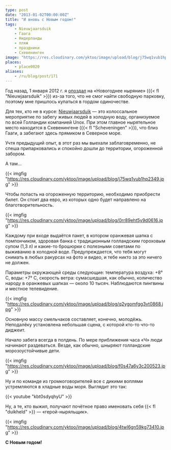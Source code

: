 ```yaml
---
type: post
date: "2013-01-02T00:00:00Z"
title: "И вновь с Новым годом!"
tags:
    - Nieuwjaarsduik
    - Гаага
    - Нидерланды
    - пляж
    - праздники
    - Схевенинген
image: "https://res.cloudinary.com/yktoo/image/upload/blog/j75wq1vub1hp2349.jpg"
places:
    - place0020
aliases:
    - /ru/blog/post/171
---
```


Год назад, 1 января 2012 г. я [опоздал](0138) на «Новогоднее ныряние» ({{< fl "Nieuwjaarsduik" >}}) из-за того, что не смог найти свободную парковку, поэтому мне пришлось купаться в гордом одиночестве.

Для тех, кто не в курсе: [Nieuwjaarsduik](http://www.unox.nl/nl/event/nieuwjaarsduik) — это колоссальное мероприятие по забегу живых людей в холодную воду, организуемое по всей Голландии компанией Unox. При этом главное нырятельное место находится в Схевенингене ({{< fl "Scheveningen" >}}), что близ Гааги, а забегают здесь прямиком в Северное море.

<!--more-->

Учтя предыдущий опыт, в этот раз мы выехали заблаговременно, не спеша припарковались и спокойно дошли до территории, огороженной забором.

А там…

{{< imgfig "https://res.cloudinary.com/yktoo/image/upload/blog/j75wq1vub1hp2349.jpg" >}}

Чтобы попасть на огороженную территорию, необходимо приобрести билет. Он стоит два евро, из которых одно будет направлено на благотворительность.

{{< imgfig "https://res.cloudinary.com/yktoo/image/upload/blog/0rr89eht5y9d0616.jpg" >}}

Каждому при входе выдаётся пакет, в котором оранжевая шапка с помпончиком, здоровая банка с традиционным голландским гороховым супом (1,3 л) и какие-то брошюрки с полезными советами по выживанию в холодной воде. Предупреждается, что тебя могут снимать в любых ракурсах на фото и видео, и тебе никто за это ничего не должен.

Параметры окружающей среды следующие: температура воздуха: +8° C, воды: +7° C, скорость ветра: сумасшедшая, как обычно, количество народу в оранжевых шапках — около 10 тысяч. Наблюдаются пингвины и местное телевидение.

{{< imgfig "https://res.cloudinary.com/yktoo/image/upload/blog/q2ygomfgg3vt0868.jpg" >}}

Основную массу смельчаков составляет, конечно, молодёжь. Неподалёку установлена небольшая сцена, с которой кто-то что-то диджеит.

Начало забега всегда в полдень. По мере приближения часа «Ч» люди начинают раздеваться. Везде, как обычно, шныряют голландские морозоустойчивые дети.

{{< imgfig "https://res.cloudinary.com/yktoo/image/upload/blog/f0s47a6y3c200523.jpg" >}}

Ну и по команде из громкоговорителей все с дикими воплями устремляются в хладные воды моря. Выглядит это так:

{{< youtube "kbt0sdyqhyU" >}}

Ну, а те, кто выжил, получают почётное право именовать себя {{< fl "duikheld" >}} — «герой-ныряльщик».

{{< imgfig "https://res.cloudinary.com/yktoo/image/upload/blog/4twl6gn59kg73410.jpg" >}}

**С Новым годом!**
